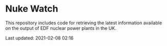 # Nuke Watch

This repository includes code for retrieving the latest information available on the output of EDF nuclear power plants in the UK.

Last updated: 2021-02-08 02:16